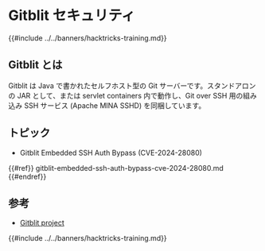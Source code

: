 # Gitblit セキュリティ

{{#include ../../banners/hacktricks-training.md}}

## Gitblit とは

Gitblit は Java で書かれたセルフホスト型の Git サーバーです。スタンドアロンの JAR として、または servlet containers 内で動作し、Git over SSH 用の組み込み SSH サービス (Apache MINA SSHD) を同梱しています。

## トピック

- Gitblit Embedded SSH Auth Bypass (CVE-2024-28080)

{{#ref}}
gitblit-embedded-ssh-auth-bypass-cve-2024-28080.md
{{#endref}}

## 参考

- [Gitblit project](https://gitblit.com/)

{{#include ../../banners/hacktricks-training.md}}
